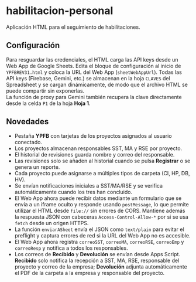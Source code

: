 # habilitacion-personal

Aplicación HTML para el seguimiento de habilitaciones.

## Configuración

Para resguardar las credenciales, el HTML carga las API keys desde un Web App de Google Sheets. Edita el bloque de configuración al inicio de `YPFBREV31.html` y coloca la URL del Web App (`sheetWebAppUrl`). Todas las API keys (Firebase, Gemini, etc.) se almacenan en la hoja `CLAVES` del Spreadsheet y se cargan dinámicamente, de modo que el archivo HTML se puede compartir sin exponerlas.  
La función de proxy para Gemini también recupera la clave directamente desde la celda `P1` de la hoja **Hoja 1**.

## Novedades

- Pestaña **YPFB** con tarjetas de los proyectos asignados al usuario conectado.
- Los proyectos almacenan responsables SST, MA y RSE por proyecto.
- El historial de revisiones guarda nombre y correo del responsable.
- Las revisiones solo se añaden al historial cuando se pulsa **Registrar** o se genera un reporte.
- Cada proyecto puede asignarse a múltiples tipos de carpeta (CI, HP, DB, HV).
- Se envían notificaciones iniciales a SST/MA/RSE y se verifica automáticamente cuando los tres han concluido.
- El Web App ahora puede recibir datos mediante un formulario que se envía a un iframe oculto y responde usando `postMessage`, lo que permite utilizar el HTML desde `file://` sin errores de CORS. Mantiene además la respuesta JSON con cabeceras `Access-Control-Allow-*` por si se usa `fetch` desde un origen HTTPS.
- La función `enviarASheet` envía el JSON como `text/plain` para evitar el preflight y captura errores de red si la URL del Web App no es accesible.
- El Web App ahora registra `correoSST`, `correoMA`, `correoRSE`, `correoEmp` y `correoResp` y notifica a todos los responsables.
- Los correos de **Recibido** y **Devolución** se envían desde Apps Script. **Recibido** solo notifica la recepción a SST, MA, RSE, responsable del proyecto y correo de la empresa; **Devolución** adjunta automáticamente el PDF de la carpeta a la empresa y responsable del proyecto.
